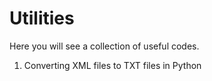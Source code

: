 # Utilities
Here you will see a collection of useful codes. 

1. Converting XML files to TXT files in Python